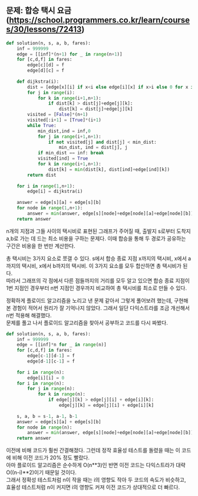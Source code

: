 ## 문제: 합승 택시 요금 (https://school.programmers.co.kr/learn/courses/30/lessons/72413)
```python
def solution(n, s, a, b, fares):
    inf = 999999
    edge = [[inf]*(n+1) for _ in range(n+1)]
    for [c,d,f] in fares:
        edge[c][d] = f
        edge[d][c] = f
        
    def dijkstra(i):
        dist = [edge[x][i] if x<i else edge[i][x] if x>i else 0 for x in range(n+1)]
        for j in range(i):
            for k in range(i+1,n+1):
                if dist[k] > dist[j]+edge[j][k]:
                    dist[k] = dist[j]+edge[j][k]
        visited = [False]*(n+1)
        visited[:i+1] = [True]*(i+1)
        while True:
            min_dist,ind = inf,0
            for j in range(i+1,n+1):
                if not visited[j] and dist[j] < min_dist:
                    min_dist, ind = dist[j], j
            if min_dist == inf: break
            visited[ind] = True
            for k in range(i+1,n+1):
                dist[k] = min(dist[k], dist[ind]+edge[ind][k])
        return dist
    
    for i in range(1,n+1):
        edge[i] = dijkstra(i)
        
    answer = edge[s][a] + edge[s][b]
    for node in range(1,n+1):
        answer = min(answer, edge[s][node]+edge[node][a]+edge[node][b])
    return answer
```
n개의 지점과 그들 사이의 택시비로 표현된 그래프가 주어질 때, 출발지 s로부터 도착지 a,b로 가는 데 드는 최소 비용을 구하는 문제다. 이때 합승을 통해 두 경로가 공유하는 구간은 비용을 한 번만 계산한다.   

총 택시비는 3가지 요소로 쪼갤 수 있다. s에서 합승 종료 지점 x까지의 택시비, x에서 a까지의 택시비, x에서 b까지의 택시비. 이 3가지 요소를 모두 합산하면 총 택시비가 된다.   
따라서 그래프의 각 점에서 다른 점들까지의 거리를 모두 알고 있으면 합승 종료 지점이 1번 지점인 경우부터 n번 지점인 경우까지 비교하여 총 택시비를 최소로 만들 수 있다.   

정확하게 플로이드 알고리즘을 노리고 낸 문제 같아서 그렇게 풀어보려 했는데, 구현해 본 경험이 적어서 원리가 잘 기억나지 않았다. 그래서 일단 다익스트라를 조금 개선해서 n번 적용해 해결했다.   
문제를 풀고 나서 플로이드 알고리즘을 찾아서 공부하고 코드를 다시 짜봤다.
```python
def solution(n, s, a, b, fares):
    inf = 999999
    edge = [[inf]*n for _ in range(n)]
    for [c,d,f] in fares:
        edge[c-1][d-1] = f
        edge[d-1][c-1] = f
        
    for i in range(n):
        edge[i][i] = 0
    for i in range(n):
        for j in range(n):
            for k in range(n):
                if edge[j][k] > edge[j][i] + edge[i][k]:
                    edge[j][k] = edge[j][i] + edge[i][k]
    
    s, a, b = s-1, a-1, b-1
    answer = edge[s][a] + edge[s][b]
    for node in range(n):
        answer = min(answer, edge[s][node]+edge[node][a]+edge[node][b])
    return answer
```
이전에 비해 코드가 훨씬 간결해졌다. 그런데 정작 효율성 테스트를 돌렸을 때는 이 코드에 비해 이전 코드가 20% 정도 빨랐다.   
아마 플로이드 알고리즘은 순수하게 O(n\*\*3)인 반면 이전 코드는 다익스트라가 대략 O((n-i)\*\*2)이기 때문일 것이다.   
그래서 정확성 테스트처럼 n이 작을 때는 i의 영향도 작아 두 코드의 속도가 비슷하고, 효율성 테스트처럼 n이 커지면 i의 영향도 커져 이전 코드가 상대적으로 더 빠르다.   
